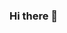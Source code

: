 ### Hi there 👋

<!--
**Nikithavedanth/Nikithavedanth** is a ✨ _special_ ✨ repository because its `README.md` (this file) appears on your GitHub profile.

Here are some ideas to get you started:

- 🔭 I’m currently working on Java 
- 🌱 I’m currently learning Applied Computer Science
- 👯 I’m looking to collaborate on Software developing
- 🤔 I’m looking for help with web applications
- 💬 Ask me about sports
- 📫 How to reach me nikithavedanth@gmail.com
- 😄 Pronouns me nikki
- ⚡ Fun fact Koals are cute living animals with life span of 300 years
-->
